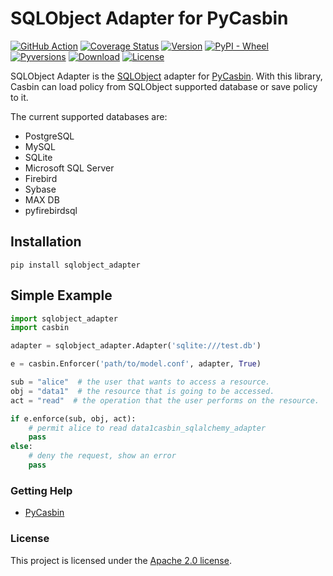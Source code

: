 SQLObject Adapter for PyCasbin
====

[![GitHub Action](https://github.com/officialpycasbin/sqlobject-adapter/workflows/build/badge.svg)](https://github.com/officialpycasbin/sqlobject-adapter/actions)
[![Coverage Status](https://coveralls.io/repos/github/officialpycasbin/sqlobject-adapter/badge.svg)](https://coveralls.io/github/officialpycasbin/sqlobject-adapter)
[![Version](https://img.shields.io/pypi/v/sqlobject_adapter.svg)](https://pypi.org/project/sqlobject_adapter/)
[![PyPI - Wheel](https://img.shields.io/pypi/wheel/sqlobject_adapter.svg)](https://pypi.org/project/sqlobject_adapter/)
[![Pyversions](https://img.shields.io/pypi/pyversions/sqlobject_adapter.svg)](https://pypi.org/project/sqlobject_adapter/)
[![Download](https://img.shields.io/pypi/dm/sqlobject_adapter.svg)](https://pypi.org/project/sqlobject_adapter/)
[![License](https://img.shields.io/pypi/l/sqlobject_adapter.svg)](https://pypi.org/project/sqlobject_adapter/)

SQLObject Adapter is the [SQLObject](http://www.sqlobject.org/index.html) adapter for [PyCasbin](https://github.com/casbin/pycasbin). With this library, Casbin can load policy from SQLObject supported database or save policy to it.

The current supported databases are:

- PostgreSQL
- MySQL
- SQLite
- Microsoft SQL Server
- Firebird
- Sybase
- MAX DB
- pyfirebirdsql

## Installation

```
pip install sqlobject_adapter
```

## Simple Example

```python
import sqlobject_adapter
import casbin

adapter = sqlobject_adapter.Adapter('sqlite:///test.db')

e = casbin.Enforcer('path/to/model.conf', adapter, True)

sub = "alice"  # the user that wants to access a resource.
obj = "data1"  # the resource that is going to be accessed.
act = "read"  # the operation that the user performs on the resource.

if e.enforce(sub, obj, act):
    # permit alice to read data1casbin_sqlalchemy_adapter
    pass
else:
    # deny the request, show an error
    pass
```


### Getting Help

- [PyCasbin](https://github.com/casbin/pycasbin)

### License

This project is licensed under the [Apache 2.0 license](LICENSE).
